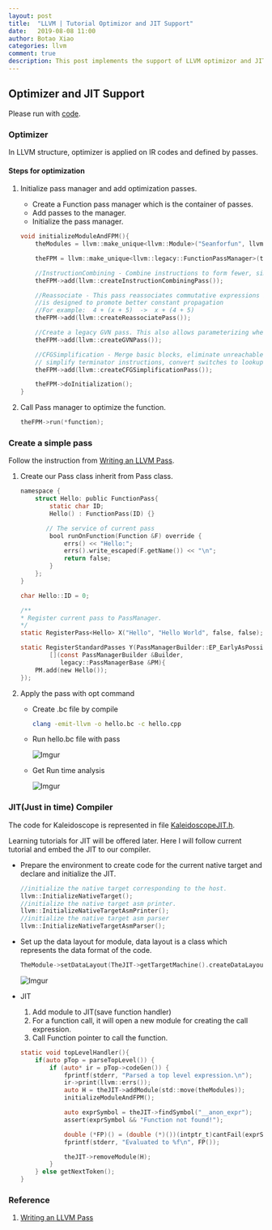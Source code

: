 ```yaml
---
layout: post
title:  "LLVM | Tutorial Optimizor and JIT Support"
date:   2019-08-08 11:00
author: Botao Xiao
categories: llvm
comment: true
description: This post implements the support of LLVM optimizor and JIT. More details need to be fill in to complete the knowledge structure.
---
```

## Optimizer and JIT Support

Please run with [code](https://github.com/Seanforfun/llvm-kaleidoscope/blob/master/Chapt3_Optimizer_and_JIT/toy.cpp).

### Optimizer
In LLVM structure, optimizer is applied on IR codes and defined by passes.

#### Steps for optimization
1. Initialize pass manager and add optimization passes.
    * Create a Function pass manager which is the container of passes.
    * Add passes to the manager.
    * Initialize the pass manager.
    ```objectivec
    void initializeModuleAndFPM(){
        theModules = llvm::make_unique<llvm::Module>("Seanforfun", llvmContext);
    
        theFPM = llvm::make_unique<llvm::legacy::FunctionPassManager>(theModules.get());
    
        //InstructionCombining - Combine instructions to form fewer, simple instructions.
        theFPM->add(llvm::createInstructionCombiningPass());
    
        //Reassociate - This pass reassociates commutative expressions in an order that
        //is designed to promote better constant propagation
        //For example:  4 + (x + 5)  ->  x + (4 + 5)
        theFPM->add(llvm::createReassociatePass());
    
        //Create a legacy GVN pass. This also allows parameterizing whether or not loads are eliminated by the pass.
        theFPM->add(llvm::createGVNPass());
    
        //CFGSimplification - Merge basic blocks, eliminate unreachable blocks,
        // simplify terminator instructions, convert switches to lookup tables, etc.
        theFPM->add(llvm::createCFGSimplificationPass());
    
        theFPM->doInitialization();
    }
    ```

2. Call Pass manager to optimize the function.
    ```objectivec
    theFPM->run(*function);
    ```

### Create a simple pass
Follow the instruction from [Writing an LLVM Pass](https://llvm.org/docs/WritingAnLLVMPass.html).

1. Create our Pass class inherit from Pass class.
    ```objectivec
    namespace {
        struct Hello: public FunctionPass{
            static char ID;
            Hello() : FunctionPass(ID) {}
    
           // The service of current pass
            bool runOnFunction(Function &F) override {
                errs() << "Hello:";
                errs().write_escaped(F.getName()) << "\n";
                return false;
            }
        };
    }
    
    char Hello::ID = 0;
    
    /**
    * Register current pass to PassManager.
    */
    static RegisterPass<Hello> X("Hello", "Hello World", false, false);
    
    static RegisterStandardPasses Y(PassManagerBuilder::EP_EarlyAsPossible,
            [](const PassManagerBuilder &Builder,
               legacy::PassManagerBase &PM){
        PM.add(new Hello());
    });
    ```
    
2. Apply the pass with opt command
    * Create .bc file by compile
        ```bash
        clang -emit-llvm -o hello.bc -c hello.cpp
        ``` 

    * Run hello.bc file with pass
    
        ![Imgur](https://i.imgur.com/K1jPnyJ.png)
    
    * Get Run time analysis
    
        ![Imgur](https://i.imgur.com/WtHB4Rb.png) 
    
### JIT(Just in time) Compiler
The code for Kaleidoscope is represented in file [KaleidoscopeJIT.h](https://github.com/Seanforfun/llvm-kaleidoscope/blob/master/include/KaleidoscopeJIT.h).

Learning tutorials for JIT will be offered later. Here I will follow current tutorial and embed the JIT to our compiler.

* Prepare the environment to create code for the current native target and declare and initialize the JIT.
    ```objectivec
    //initialize the native target corresponding to the host.
    llvm::InitializeNativeTarget();
    //initialize the native target asm printer.
    llvm::InitializeNativeTargetAsmPrinter();
    //initialize the native target asm parser
    llvm::InitializeNativeTargetAsmParser();
    ```

* Set up the data layout for module, data layout is a class which represents the data format of the code.

    ```objectivec
    TheModule->setDataLayout(TheJIT->getTargetMachine().createDataLayout());
    ```
    
    ![Imgur](https://i.imgur.com/cSsVmRU.png)

* JIT
    1. Add module to JIT(save function handler)
    2. For a function call, it will open a new module for creating the call expression.
    3. Call Function pointer to call the function.
    
    ```objectivec
    static void topLevelHandler(){
        if(auto pTop = parseTopLevel()) {
            if (auto* ir = pTop->codeGen()) {
                fprintf(stderr, "Parsed a top level expression.\n");
                ir->print(llvm::errs());
                auto H = theJIT->addModule(std::move(theModules));
                initializeModuleAndFPM();
    
                auto exprSymbol = theJIT->findSymbol("__anon_expr");
                assert(exprSymbol && "Function not found!");
    
                double (*FP)() = (double (*)())(intptr_t)cantFail(exprSymbol.getAddress());
                fprintf(stderr, "Evaluated to %f\n", FP());
    
                theJIT->removeModule(H);
            }
        } else getNextToken();
    }
    ```
    

### Reference
1. [Writing an LLVM Pass](https://llvm.org/docs/WritingAnLLVMPass.html)
